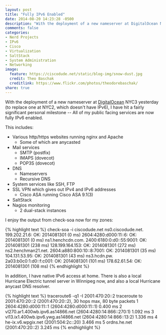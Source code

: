 ```yaml
---
layout: post
title: "Fully IPv6 Enabled"
date: 2014-08-20 14:23:28 -0500
description: "With the deployment of a new nameserver at DigitalOcean NYC3 yesterday, I have hit a fairly significant personal milestone -- All of my public facing services are now fully IPv6 enabled."
comments: false
categories: 
- Nerd Projects
- IPv6
- Cisco
- Virtualization
- SaltStack
- System Administration
- Networking
image:
  feature: https://ciscodude.net/static/blog-img/snow-dust.jpg
  credit: Theo Baschak
  creditlink: https://www.flickr.com/photos/theodorebaschak/
share: true
---
```

With the deployment of a new nameserver at [DigitalOcean](https://www.digitalocean.com/?refcode=f6432a6e1354) NYC3 yesterday (to replace one at NYC2, which doesn't have IPv6), I have hit a fairly significant personal milestone -- All of my public facing services are now fully IPv6 enabled. 

This includes:

*	Various http/https websites running nginx and Apache
	*	Some of which are anycasted
*	Mail services
	*	SMTP (postfix)
	*	IMAPS (dovecot)
	*	POP3S (dovecot)
*	DNS
	*	Nameservers
	*	Recursive DNS
*	System services like SSH, FTP
*	SSL VPN which gives out IPv4 and IPv6 addresses
	*	Cisco ASA running Cisco ASA 9.1(3)
*	SaltStack
*	Nagios monitoring
	*	2 dual-stack instances

I enjoy the output from check-soa now for my zones:

{% highlight text %}
check-soa -i ciscodude.net
ns0.ciscodude.net.
	199.202.21.6: OK: 2014081301 (0 ms)
	2604:4280:d000:11::6: OK: 2014081301 (0 ms)
ns1.henchcdn.com.
	2400:6180:0:d0::55:9001: OK: 2014081301 (238 ms)
	128.199.164.153: OK: 2014081301 (272 ms)
ns2.henchman21.net.
	2604:a880:800:10::8:7001: OK: 2014081301 (35 ms)
	104.131.53.95: OK: 2014081301 (43 ms)
ns3.hcdn.pw.
	2a03:b0c0:1:d0::f:c001: OK: 2014081301 (101 ms)
	178.62.61.54: OK: 2014081301 (108 ms)
{% endhighlight %}

In addition, I have native IPv6 access at home. There is also a local Hurricane Electric tunnel server in Winnipeg now, and also a local Hurricane anycast DNS resolver.

{% highlight text %}
traceroute6 -q1 -I 2001:470:20::2
traceroute to 2001:470:20::2 (2001:470:20::2), 30 hops max, 80 byte packets
 1  2604:4280:d000:11::1 (2604:4280:d000:11::1)  0.400 ms
 2  vl270.ar1.400wb.ipv6.as14866.net (2604:4280:14:866::270:1)  1.092 ms
 3  vl13.ix1.400wb.ipv6.ywg.as14866.net (2604:4280:14:866::13:2)  1.336 ms
 4  he-ix.v6.wpgix.net (2001:504:2c::20)  3.466 ms
 5  ordns.he.net (2001:470:20::2)  3.245 ms
{% endhighlight %}

